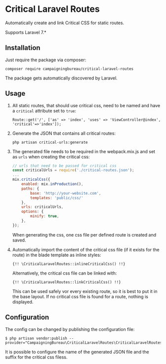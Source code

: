 # Critical Laravel Routes

Automatically create and link Critical CSS for static routes.

Supports Laravel 7.*

## Installation

Just require the package via composer:

```
composer require campaigningbureau/critical-laravel-routes
```

The package gets automatically discovered by Laravel.

## Usage

1. All static routes, that should use critical css, need to be named and have a `critical` attribute set to `true`:
   ```
   Route::get('/', ['as' => 'index', 'uses' => 'ViewController@index', 'critical'=>'index']);
   ```

2. Generate the JSON that contains all critical routes:
   ```shell
   php artisan critical-urls:generate
   ```

3. The generated file needs to be required in the webpack.mix.js and set as `urls` when creating the critical css:
   ```javascript
   // urls that need to be passed for critical css
   const criticalUrls = require('./critical-routes.json');
   ...
   mix.criticalCss({
       enabled: mix.inProduction(),
       paths: {
           base: 'http://your-website.com',
           templates: 'public/css/'
       },
       urls: criticalUrls,
       options: {
           minify: true,
       },
   });
   ```
   When generating the css, one css file per defined route is created and saved.

4. Automatically import the content of the critical css file (if it exists for the route) in the blade template as
   inline styles:

   ```
   {!! \CriticalLaravelRoutes::inlineCriticalCss() !!}
   ```

   Alternatively, the critical css file can be linked with:

   ```
   {!! \CriticalLaravelRoutes::linkCriticalCss() !!}
   ```

   This can be used safely vor every existing route, so it is best to put it in the base layout. If no critical css file
   is found for a route, nothing is displayed.

## Configuration

The config can be changed by publishing the configuration file:

```shell
$ php artisan vendor:publish --provider="CampaigningBureau\CriticalLaravelRoutes\CriticalLaravelRoutesServiceProvider"
```

It is possible to configure the name of the generated JSON file and the suffix for the critical css filess.